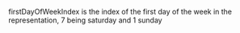firstDayOfWeekIndex is the index of the first day of the week in the representation, 7 being saturday and 1 sunday